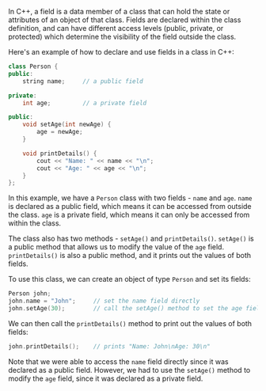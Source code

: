 In C++, a field is a data member of a class that can hold the state or attributes of an object of that class. Fields are declared within the class definition, and can have different access levels (public, private, or protected) which determine the visibility of the field outside the class.

Here's an example of how to declare and use fields in a class in C++:

``` c++
class Person {
public:
    string name;     // a public field

private:
    int age;         // a private field

public:
    void setAge(int newAge) {
        age = newAge;
    }

    void printDetails() {
        cout << "Name: " << name << "\n";
        cout << "Age: " << age << "\n";
    }
};
```

In this example, we have a `Person` class with two fields - `name` and `age`. `name` is declared as a public field, which means it can be accessed from outside the class. `age` is a private field, which means it can only be accessed from within the class.

The class also has two methods - `setAge()` and `printDetails()`. `setAge()` is a public method that allows us to modify the value of the `age` field. `printDetails()` is also a public method, and it prints out the values of both fields.

To use this class, we can create an object of type `Person` and set its fields:

``` c++
Person john;
john.name = "John";     // set the name field directly
john.setAge(30);        // call the setAge() method to set the age field
```

We can then call the `printDetails()` method to print out the values of both fields:

``` c++
john.printDetails();    // prints "Name: John\nAge: 30\n"
``` 

Note that we were able to access the `name` field directly since it was declared as a public field. However, we had to use the `setAge()` method to modify the `age` field, since it was declared as a private field.
